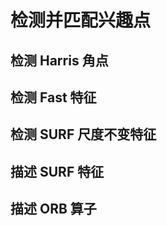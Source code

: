 # 检测并匹配兴趣点    


## 检测 Harris 角点    
## 检测 Fast 特征    
## 检测 SURF 尺度不变特征    
## 描述 SURF 特征    
## 描述 ORB 算子    